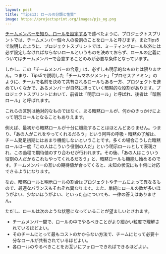 ```yaml
---
layout: post
title: "Tips13: ロールの分類と性質"
image: https://projectsprint.org/images/pjs_og.png
---
```


[チームメンバーを知り、ロールを設定する](../tutorial/section2-2.md)で述べたように、プロジェクトスプリントでは、チームメンバー個々人の役割のことをロールと呼びます。またTips5で説明したように、プロジェクトスプリントでは、ミーティングロール以外には必ず設定しなければならないロールというものを決めておらず、ロールの定義についてはチームメンバーで合意することのみが必要な条件となっています。

しかし、この「チームメンバーの合意」は、必ずしも明示的なものとは限りません。つまり、Tips5で説明した「チームマネジメント」「プロセスアドミン」のように、チームで名前を決めて共有されるロールもある一方、プロジェクトを進めていくなかで、あるメンバーが自然に担っていく暗黙的な役割があります。プロジェクトスプリントにおいて、前者は「明示ロール」と呼ばれ、後者は「暗黙ロール」と呼ばれます。

これらの区別は絶対的なものではなく、ある暗黙ロールが、何かのきっかけによって明示ロールとなることもありえます。

例えば、最初から暗黙ロールが十分に機能することはほとんどありません。つまり、「あの人がこれをやってくれるだろう」という阿吽の呼吸・暗黙の了解は、チーム発足初期にはあまり機能しないということです。多くの場合こうした暗黙ロールは一度「この人はこういう役割の人だ」という明示ロールとして表現され、この過程で期待値のすり合わせが行われます。その後、「あの人はこういう役割の人だからこれもやってくれるだろう」と、暗黙ロールも機能し始めるのです。チームメンバーの互いの期待値が合ってくると、未知の状況にも十何に対応できるようになります。

なお、暗黙ロールと明示ロールの割合はプロジェクトやチームによって異なるもので、最適なバランスもそれぞれ異なります。また、単純にロールの数が多いほうがよい、少ないほうがよい、といった点についても、一律の答えはありません。

ただし、ロールは次のような状態になっていることが望ましいとされます。

* チームメンバー間で、ロールの中でやるべきことがより細かい粒度で理解されているほどよい。
* そのチームにとって最もコストのかからない方法で、チームにとって必要十分なロールが共有されているほどよい。
* 各ロールのやるべきことをお互いにフォローできればできるほどよい。
